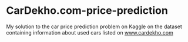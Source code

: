 # CarDekho.com-price-prediction
My solution to the car price prediction problem on Kaggle on the dataset containing information about used cars listed on www.cardekho.com 
